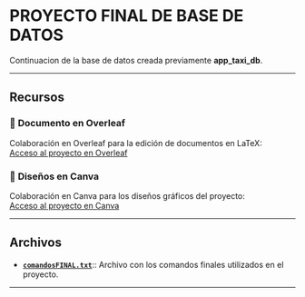 # PROYECTO FINAL DE BASE DE DATOS

Continuacion de la base de datos creada previamente **app_taxi_db**.

---

## Recursos

### 📄 **Documento en Overleaf**
Colaboración en Overleaf para la edición de documentos en LaTeX:  
[Acceso al proyecto en Overleaf](https://www.overleaf.com/7824814178qzbnzmztjqkk#25dcc8)

### 🎨 **Diseños en Canva**
Colaboración en Canva para los diseños gráficos del proyecto:  
[Acceso al proyecto en Canva](https://www.canva.com/design/DAGY0VbvdZg/aahDppJEX_dbW9M7aV8LtQ/edit?utm_content=DAGY0VbvdZg&utm_campaign=designshare&utm_medium=link2&utm_source=sharebutton)

---

## Archivos

- **[`comandosFINAL.txt`](comandosFINAL.txt)**:: Archivo con los comandos finales utilizados en el proyecto.

---


